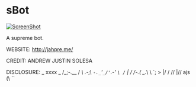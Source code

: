 # sBot

[![ScreenShot](https://hostr.co/file/970/ilF6vwgDVrVJ/SBOTTT.png)](https://www.youtube.com/watch?v=tv7Q7u_CF0A)

A supreme bot.

WEBSITE: http://jahpre.me/

CREDIT: ANDREW JUSTIN SOLESA

DISCLOSURE: _ xxxx _ /_;-.__ / _\ _.-;_\ `-._`'`_/'`.-' `\ /` | / /-.( \_._\ \ \`; > |/ / // |// ajs \(\ ``
